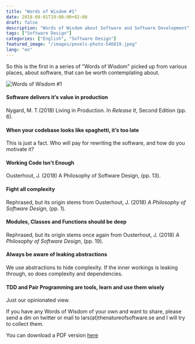 ```yaml
---
title: "Words of Wisdom #1"
date: 2018-09-01T19:00:00+02:00
draft: false
description: "Words of Wisdom about Software and Software Development"
tags: ["Software Design"]
categories: ["English", "Software Design"]
featured_image: "/images/pexels-photo-546819.jpeg"
lang: "en"
---
```


So this is the first in a series of "Words of Wisdom" picked up from various places, about software, that can be worth contemplating about.
<!--more-->

![Words of Wisdom #1](/images/wow_1_web.png "Words of Wisdom #1")

#### Software delivers it’s value in production

Nygard, M. T.(2018) Living in Production. In *Release It*, Second Edition (pp. 6).

#### When your codebase looks like spaghetti, it’s too late

This is just a fact. Who will pay for rewriting the software, and how do you motivate it?

#### Working Code Isn't Enough

Ousterhout, J. (2018) A Philosophy of Software Design, (pp. 13).

#### Fight all complexity

Rephrased, but its origin stems from Ousterhout, J. (2018) *A Philosophy of Software Design*, (pp. 1).

#### Modules, Classes and Functions should be deep

Rephrased, but its origin stems once again from Ousterhout, J. (2018) *A Philosophy of Software Design*, (pp. 19).

#### Always be aware of leaking abstractions

We use abstractions to hide complexity. If the inner workings is leaking through, so does complexity and dependencies.

#### TDD and Pair Programming are tools, learn and use them wisely

Just our opinionated view.

If you have any Words of Wisdom of your own and want to share, please send a dm on twitter or mail to lars(at)thenatureofsoftware.se and I will try to collect them.

You can download a PDF version [here](/docs/wow_1.pdf)


